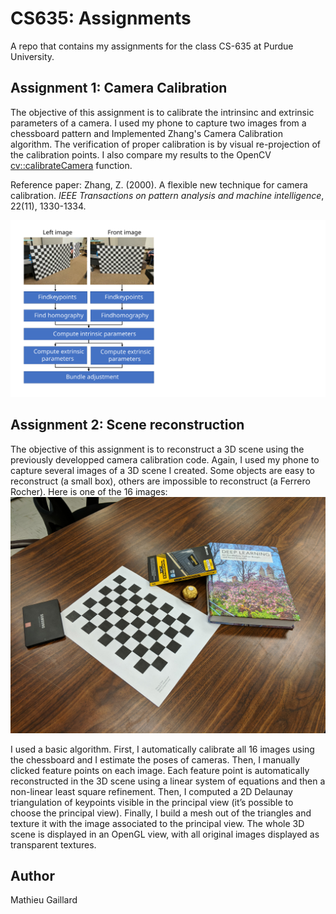 # CS635: Assignments

A repo that contains my assignments for the class CS-635 at Purdue University.

## Assignment 1: Camera Calibration
The objective of this assignment is to calibrate the intrinsinc and extrinsic parameters of a camera. I used my phone to capture two images from a chessboard pattern and Implemented Zhang's Camera Calibration algorithm. The verification of proper calibration is by visual re-projection of the calibration points. I also compare my results to the OpenCV [cv::calibrateCamera](https://docs.opencv.org/3.4.1/d9/d0c/group__calib3d.html#ga3207604e4b1a1758aa66acb6ed5aa65d) function.

Reference paper: Zhang, Z. (2000). A flexible new technique for camera calibration. *IEEE Transactions on pattern analysis and machine intelligence*, 22(11), 1330-1334.

![Pipeline of the camera calibration software](./Screenshots/diagram_zhang.svg)

## Assignment 2: Scene reconstruction
The objective of this assignment is to reconstruct a 3D scene using the previously developped camera calibration code. Again, I used my phone to capture several images of a 3D scene I created. Some objects are easy to reconstruct (a small box), others are impossible to reconstruct (a Ferrero Rocher). Here is one of the 16 images:
![Sample image of the 3D scene](./Assignment1/CameraCalibration/Images/3DScene/IMG_20200213_165939.jpg)

I used a basic algorithm. First, I automatically calibrate all 16 images using the chessboard and I estimate the poses of cameras. Then, I manually clicked feature points on each image. Each feature point is automatically reconstructed in the 3D scene using a linear system of equations and then a non-linear least square refinement. Then, I computed a 2D Delaunay triangulation of keypoints visible in the principal view (it’s possible to choose the principal view). Finally, I build a mesh out of the triangles and texture it with the image associated to the principal view. The whole 3D scene is displayed in an OpenGL view, with all original images displayed as transparent textures.


## Author
Mathieu Gaillard
